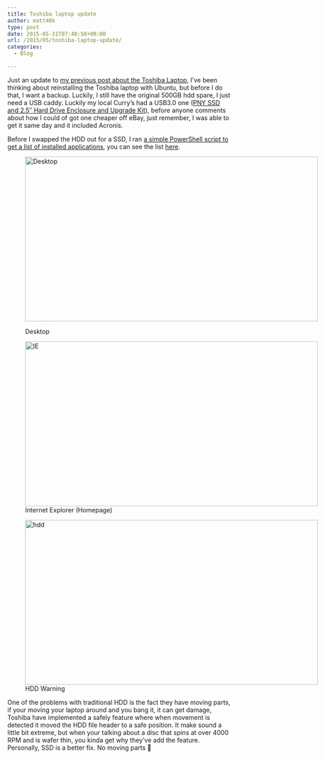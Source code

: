 ```yaml
---
title: Toshiba laptop update
author: matt40k
type: post
date: 2015-05-31T07:40:58+00:00
url: /2015/05/toshiba-laptop-update/
categories:
  - Blog

---
```

Just an update to <a href="//matt40k.uk/2015/05/toshiba-r50-b-12q/" target="_blank">my previous post about the Toshiba Laptop</a>, I&#8217;ve been thinking about reinstalling the Toshiba laptop with Ubuntu, but before I do that, I want a backup. Luckily, I still have the original 500GB hdd spare, I just need a USB caddy. Luckily my local Curry&#8217;s had a USB3.0 one (<a href="http://www.currys.co.uk/gbuk/computing/ipad-tablets-and-ereaders/tablets/tablet-accessories/pny-ssd-and-2-5-hard-drive-enclosure-and-upgrade-kit-22082146-pdt.html" target="_blank" rel="nofollow">PNY SSD and 2.5&#8243; Hard Drive Enclosure and Upgrade Kit</a>), before anyone comments about how I could of got one cheaper off eBay, just remember, I was able to get it same day and it included Acronis.

Before I swapped the HDD out for a SSD, I ran <a href="https://gist.github.com/matt40k/afb3623292dbd62151cd" target="_blank" rel="nofollow">a simple PowerShell script to get a list of installed applications</a>, you can see the list <a href="https://gist.github.com/matt40k/6b688214e7b8b117df3d" target="_blank" rel="nofollow">here</a>.<figure id="attachment_370" style="width: 660px" class="wp-caption aligncenter">

<a href="//matt40k.uk/img/2015/05/Desktop.png" target="_blank" rel="nofollow"><img class="wp-image-370 size-large" src="//matt40k.uk/img/2015/05/Desktop-1024x576.png" alt="Desktop" width="660" height="371" srcset="//matt40k.uk/img/2015/05/Desktop-1024x576.png 1024w, //matt40k.uk/img/2015/05/Desktop-300x169.png 300w, //matt40k.uk/img/2015/05/Desktop.png 1366w" sizes="(max-width: 660px) 100vw, 660px" /></a><figcaption class="wp-caption-text">Desktop</figcaption></figure> <figure id="attachment_369" style="width: 660px" class="wp-caption aligncenter"><a href="//matt40k.uk/img/2015/05/IE.png" target="_blank" rel="nofollow"><img class="wp-image-369 size-large" src="//matt40k.uk/img/2015/05/IE-1024x576.png" alt="IE" width="660" height="371" srcset="//matt40k.uk/img/2015/05/IE-1024x576.png 1024w, //matt40k.uk/img/2015/05/IE-300x169.png 300w, //matt40k.uk/img/2015/05/IE.png 1366w" sizes="(max-width: 660px) 100vw, 660px" /></a><figcaption class="wp-caption-text">Internet Explorer (Homepage)</figcaption></figure> <figure id="attachment_368" style="width: 660px" class="wp-caption aligncenter"><a href="//matt40k.uk/img/2015/05/hdd.png" target="_blank" rel="nofollow"><img class="wp-image-368 size-large" src="//matt40k.uk/img/2015/05/hdd-1024x576.png" alt="hdd" width="660" height="371" srcset="//matt40k.uk/img/2015/05/hdd-1024x576.png 1024w, //matt40k.uk/img/2015/05/hdd-300x169.png 300w, //matt40k.uk/img/2015/05/hdd.png 1366w" sizes="(max-width: 660px) 100vw, 660px" /></a><figcaption class="wp-caption-text">HDD Warning</figcaption></figure> 

One of the problems with traditional HDD is the fact they have moving parts, if your moving your laptop around and you bang it, it can get damage, Toshiba have implemented a safely feature where when movement is detected it moved the HDD file header to a safe position. It make sound a little bit extreme, but when your talking about a disc that spins at over 4000 RPM and is wafer thin, you kinda get why they&#8217;ve add the feature. Personally, SSD is a better fix. No moving parts 🙂
